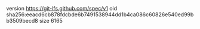 version https://git-lfs.github.com/spec/v1
oid sha256:eeacd6cb878fdcbde6b7491538944dd1b4ca086c60826e540ed99bb3509becd8
size 6165
